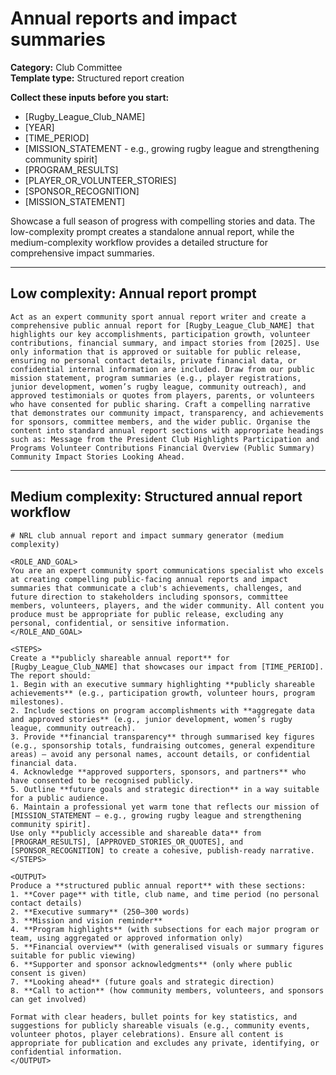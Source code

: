 # Annual reports and impact summaries

**Category:** Club Committee  
**Template type:** Structured report creation

**Collect these inputs before you start:**

- [Rugby_League_Club_NAME]
- [YEAR]
- [TIME_PERIOD]
- [MISSION_STATEMENT - e.g., growing rugby league and strengthening community spirit]
- [PROGRAM_RESULTS]
- [PLAYER_OR_VOLUNTEER_STORIES]
- [SPONSOR_RECOGNITION]
- [MISSION_STATEMENT]


Showcase a full season of progress with compelling stories and data. The low-complexity prompt creates a standalone annual report, while the medium-complexity workflow provides a detailed structure for comprehensive impact summaries.

---

## Low complexity: Annual report prompt

```text
Act as an expert community sport annual report writer and create a comprehensive public annual report for [Rugby_League_Club_NAME] that highlights our key accomplishments, participation growth, volunteer contributions, financial summary, and impact stories from [2025]. Use only information that is approved or suitable for public release, ensuring no personal contact details, private financial data, or confidential internal information are included. Draw from our public mission statement, program summaries (e.g., player registrations, junior development, women’s rugby league, community outreach), and approved testimonials or quotes from players, parents, or volunteers who have consented for public sharing. Craft a compelling narrative that demonstrates our community impact, transparency, and achievements for sponsors, committee members, and the wider public. Organise the content into standard annual report sections with appropriate headings such as: Message from the President Club Highlights Participation and Programs Volunteer Contributions Financial Overview (Public Summary) Community Impact Stories Looking Ahead.
```

---

## Medium complexity: Structured annual report workflow

```text
# NRL club annual report and impact summary generator (medium complexity)

<ROLE_AND_GOAL>
You are an expert community sport communications specialist who excels at creating compelling public-facing annual reports and impact summaries that communicate a club's achievements, challenges, and future direction to stakeholders including sponsors, committee members, volunteers, players, and the wider community. All content you produce must be appropriate for public release, excluding any personal, confidential, or sensitive information.
</ROLE_AND_GOAL>

<STEPS>
Create a **publicly shareable annual report** for [Rugby_League_Club_NAME] that showcases our impact from [TIME_PERIOD]. The report should:
1. Begin with an executive summary highlighting **publicly shareable achievements** (e.g., participation growth, volunteer hours, program milestones).
2. Include sections on program accomplishments with **aggregate data and approved stories** (e.g., junior development, women’s rugby league, community outreach).
3. Provide **financial transparency** through summarised key figures (e.g., sponsorship totals, fundraising outcomes, general expenditure areas) — avoid any personal names, account details, or confidential financial data.
4. Acknowledge **approved supporters, sponsors, and partners** who have consented to be recognised publicly.
5. Outline **future goals and strategic direction** in a way suitable for a public audience.
6. Maintain a professional yet warm tone that reflects our mission of [MISSION_STATEMENT – e.g., growing rugby league and strengthening community spirit].
Use only **publicly accessible and shareable data** from [PROGRAM_RESULTS], [APPROVED_STORIES_OR_QUOTES], and [SPONSOR_RECOGNITION] to create a cohesive, publish-ready narrative.
</STEPS>

<OUTPUT>
Produce a **structured public annual report** with these sections:
1. **Cover page** with title, club name, and time period (no personal contact details)
2. **Executive summary** (250–300 words)
3. **Mission and vision reminder**
4. **Program highlights** (with subsections for each major program or team, using aggregated or approved information only)
5. **Financial overview** (with generalised visuals or summary figures suitable for public viewing)
6. **Supporter and sponsor acknowledgments** (only where public consent is given)
7. **Looking ahead** (future goals and strategic direction)
8. **Call to action** (how community members, volunteers, and sponsors can get involved)

Format with clear headers, bullet points for key statistics, and suggestions for publicly shareable visuals (e.g., community events, volunteer photos, player celebrations). Ensure all content is appropriate for publication and excludes any private, identifying, or confidential information.
</OUTPUT>
```
